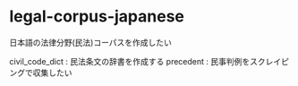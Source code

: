 # legal-corpus-japanese
日本語の法律分野(民法)コーパスを作成したい

civil_code_dict : 民法条文の辞書を作成する
precedent : 民事判例をスクレイピングで収集したい

